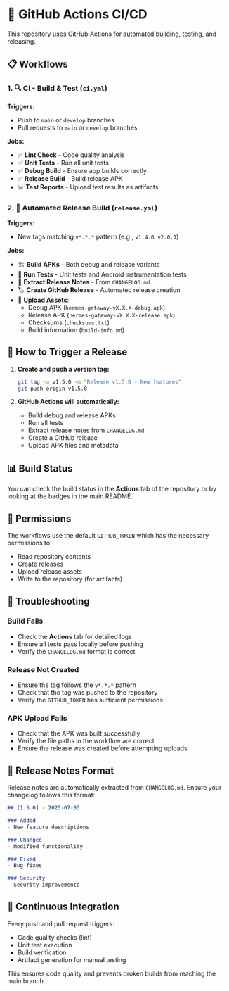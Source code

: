 # 🔄 GitHub Actions CI/CD

This repository uses GitHub Actions for automated building, testing, and releasing.

## 📋 Workflows

### 1. 🔍 CI - Build & Test (`ci.yml`)

**Triggers:**

- Push to `main` or `develop` branches
- Pull requests to `main` or `develop` branches

**Jobs:**

- ✅ **Lint Check** - Code quality analysis
- ✅ **Unit Tests** - Run all unit tests
- ✅ **Debug Build** - Ensure app builds correctly
- ✅ **Release Build** - Build release APK
- 📊 **Test Reports** - Upload test results as artifacts

### 2. 🚀 Automated Release Build (`release.yml`)

**Triggers:**

- New tags matching `v*.*.*` pattern (e.g., `v1.4.0`, `v2.0.1`)

**Jobs:**

- 🏗️ **Build APKs** - Both debug and release variants
- 🧪 **Run Tests** - Unit tests and Android instrumentation tests
- 📝 **Extract Release Notes** - From `CHANGELOG.md`
- 🏷️ **Create GitHub Release** - Automated release creation
- 📎 **Upload Assets**:
  - Debug APK (`hermes-gateway-vX.X.X-debug.apk`)
  - Release APK (`hermes-gateway-vX.X.X-release.apk`)
  - Checksums (`checksums.txt`)
  - Build information (`build-info.md`)

## 🔧 How to Trigger a Release

1. **Create and push a version tag:**

   ```bash
   git tag -a v1.5.0 -m "Release v1.5.0 - New features"
   git push origin v1.5.0
   ```

2. **GitHub Actions will automatically:**
   - Build debug and release APKs
   - Run all tests
   - Extract release notes from `CHANGELOG.md`
   - Create a GitHub release
   - Upload APK files and metadata

## 📊 Build Status

You can check the build status in the **Actions** tab of the repository or by looking at the badges in the main README.

## 🔐 Permissions

The workflows use the default `GITHUB_TOKEN` which has the necessary permissions to:

- Read repository contents
- Create releases
- Upload release assets
- Write to the repository (for artifacts)

## 🐛 Troubleshooting

### Build Fails

- Check the **Actions** tab for detailed logs
- Ensure all tests pass locally before pushing
- Verify the `CHANGELOG.md` format is correct

### Release Not Created

- Ensure the tag follows the `v*.*.*` pattern
- Check that the tag was pushed to the repository
- Verify the `GITHUB_TOKEN` has sufficient permissions

### APK Upload Fails

- Check that the APK was built successfully
- Verify the file paths in the workflow are correct
- Ensure the release was created before attempting uploads

## 📝 Release Notes Format

Release notes are automatically extracted from `CHANGELOG.md`. Ensure your changelog follows this format:

```markdown
## [1.5.0] - 2025-07-03

### Added
- New feature descriptions

### Changed
- Modified functionality

### Fixed
- Bug fixes

### Security
- Security improvements
```

## 🔄 Continuous Integration

Every push and pull request triggers:

- Code quality checks (lint)
- Unit test execution
- Build verification
- Artifact generation for manual testing

This ensures code quality and prevents broken builds from reaching the main branch.

